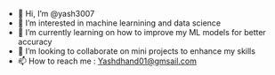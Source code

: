 - 👋 Hi, I’m @yash3007
- 👀 I’m interested in machine learnining and data science
- 🌱 I’m currently learning on how to improve my ML models for better accuracy
- 💞️ I’m looking to collaborate on mini projects to enhance my skills
- 📫 How to reach me : Yashdhand01@gmsail.com

<!---
yash3007/yash3007 is a ✨ special ✨ repository because its `README.md` (this file) appears on your GitHub profile.
You can click the Preview link to take a look at your changes.
--->

